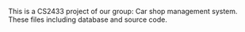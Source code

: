 This is a CS2433 project of our group: Car shop management system. These files including database and source code.
